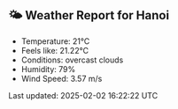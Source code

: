 <!-- WEATHER-START -->
## 🌤 Weather Report for Hanoi

- Temperature: 21°C
- Feels like: 21.22°C
- Conditions: overcast clouds
- Humidity: 79%
- Wind Speed: 3.57 m/s

Last updated: 2025-02-02 16:22:22 UTC
<!-- WEATHER-END -->
